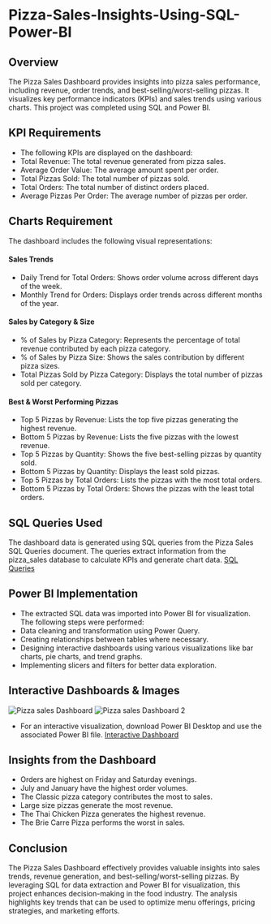 # Pizza-Sales-Insights-Using-SQL-Power-BI
## Overview
The Pizza Sales Dashboard provides insights into pizza sales performance, including revenue, order trends, and best-selling/worst-selling pizzas. It visualizes key performance indicators (KPIs) and sales trends using various charts. This project was completed using SQL and Power BI.

## KPI Requirements
- The following KPIs are displayed on the dashboard:
- Total Revenue: The total revenue generated from pizza sales.
- Average Order Value: The average amount spent per order.
- Total Pizzas Sold: The total number of pizzas sold.
- Total Orders: The total number of distinct orders placed.
- Average Pizzas Per Order: The average number of pizzas per order.

## Charts Requirement
The dashboard includes the following visual representations:
#### Sales Trends
- Daily Trend for Total Orders: Shows order volume across different days of the week.
- Monthly Trend for Orders: Displays order trends across different months of the year.

#### Sales by Category & Size
- % of Sales by Pizza Category: Represents the percentage of total revenue contributed by each pizza category.
- % of Sales by Pizza Size: Shows the sales contribution by different pizza sizes.
- Total Pizzas Sold by Pizza Category: Displays the total number of pizzas sold per category.

#### Best & Worst Performing Pizzas
- Top 5 Pizzas by Revenue: Lists the top five pizzas generating the highest revenue.
- Bottom 5 Pizzas by Revenue: Lists the five pizzas with the lowest revenue.
- Top 5 Pizzas by Quantity: Shows the five best-selling pizzas by quantity sold.
- Bottom 5 Pizzas by Quantity: Displays the least sold pizzas.
- Top 5 Pizzas by Total Orders: Lists the pizzas with the most total orders.
- Bottom 5 Pizzas by Total Orders: Shows the pizzas with the least total orders.

## SQL Queries Used
The dashboard data is generated using SQL queries from the Pizza Sales SQL Queries document. The queries extract information from the pizza_sales database to calculate KPIs and generate chart data. <a href="https://github.com/Akshay-Rana13/Pizza-Sales-Insights-Using-SQL-Power-BI/blob/main/PIZZA%20SALES%20SQL%20QUERIES.docx">SQL Queries</a>

## Power BI Implementation
- The extracted SQL data was imported into Power BI for visualization. The following steps were performed:
- Data cleaning and transformation using Power Query.
- Creating relationships between tables where necessary.
- Designing interactive dashboards using various visualizations like bar charts, pie charts, and trend graphs.
- Implementing slicers and filters for better data exploration.

## Interactive Dashboards & Images
![Pizza sales Dashboard](https://github.com/user-attachments/assets/36146976-8f40-4d00-960a-4115336bec15)
![Pizza sales Dashboard 2](https://github.com/user-attachments/assets/1d173ea5-5343-4631-bace-78473ea9f725)
- For an interactive visualization, download Power BI Desktop and use the associated Power BI file. <a href="https://github.com/Akshay-Rana13/Pizza-Sales-Insights-Using-SQL-Power-BI/blob/main/pizza%20sales.pbix">Interactive Dashboard</a>

## Insights from the Dashboard
- Orders are highest on Friday and Saturday evenings.
- July and January have the highest order volumes.
- The Classic pizza category contributes the most to sales.
- Large size pizzas generate the most revenue.
- The Thai Chicken Pizza generates the highest revenue.
- The Brie Carre Pizza performs the worst in sales.

## Conclusion

The Pizza Sales Dashboard effectively provides valuable insights into sales trends, revenue generation, and best-selling/worst-selling pizzas. By leveraging SQL for data extraction and Power BI for visualization, this project enhances decision-making in the food industry. The analysis highlights key trends that can be used to optimize menu offerings, pricing strategies, and marketing efforts.
